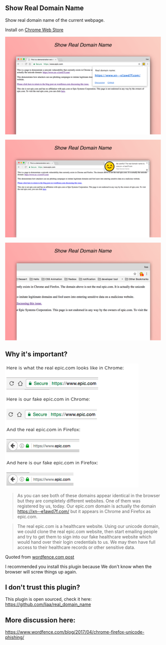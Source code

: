 ## Show Real Domain Name

Show real domain name of the current webpage.

Install on [Chrome Web Store](https://chrome.google.com/webstore/detail/real-domain-name/lhbkkikjboiebjeghokpefafaahnfoff)

![screenshot](https://raw.githubusercontent.com/liaa/real_domain_name/master/image/chromescreenshot.png)

![screenshot](https://raw.githubusercontent.com/liaa/real_domain_name/master/image/chromescreenshot_notification.png)

![screenshot](https://raw.githubusercontent.com/liaa/real_domain_name/master/image/chromescreenshot_dangerous.png)

## Why it's important?

![demo](https://raw.githubusercontent.com/liaa/real_domain_name/master/image/demo.png)

> As you can see both of these domains appear identical in the browser but they are completely different websites. One of them was registered by us, today. Our epic.com domain is actually the domain https://xn--e1awd7f.com/ but it appears in Chrome and Firefox as epic.com.

> The real epic.com is a healthcare website. Using our unicode domain, we could clone the real
epic.com website, then start emailing people and try to get them to sign into our fake healthcare website which would hand over their login credentials to us. We may then have full access to their healthcare records or other sensitive data.

Quoted from [wordfence.com post](https://www.wordfence.com/blog/2017/04/chrome-firefox-unicode-phishing/)


I recommended you install this plugin because We don't know when the browser will screw things up
again.

## I don't trust this plugin?

This plugin is open sourced, check it here: https://github.com/liaa/real_domain_name

## More discussion here:
https://www.wordfence.com/blog/2017/04/chrome-firefox-unicode-phishing/




